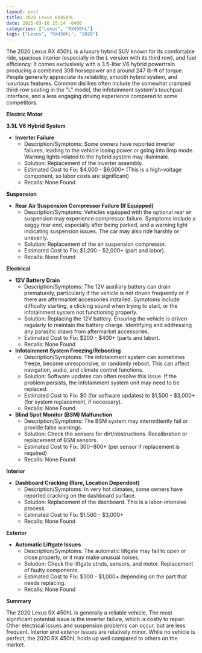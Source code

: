 ```yaml
---
layout: post
title: 2020 Lexus RX450hL
date: 2025-03-16 15:14 -0400
categories: ["Lexus", "RX450hL"]
tags: ["Lexus", "RX450hL", "2020"]
---
```

The 2020 Lexus RX 450hL is a luxury hybrid SUV known for its comfortable ride, spacious interior (especially in the L version with its third row), and fuel efficiency. It comes exclusively with a 3.5-liter V6 hybrid powertrain producing a combined 308 horsepower and around 247 lb-ft of torque. People generally appreciate its reliability, smooth hybrid system, and luxurious features. Common dislikes often include the somewhat cramped third-row seating in the "L" model, the infotainment system's touchpad interface, and a less engaging driving experience compared to some competitors.

**Electric Motor**

**3.5L V6 Hybrid System**

*   **Inverter Failure**
    *   Description/Symptoms: Some owners have reported inverter failures, leading to the vehicle losing power or going into limp mode. Warning lights related to the hybrid system may illuminate.
    *   Solution: Replacement of the inverter assembly.
    *   Estimated Cost to Fix: $4,000 - $6,000+ (This is a high-voltage component, so labor costs are significant)
    *   Recalls: None Found

**Suspension**

*   **Rear Air Suspension Compressor Failure (If Equipped)**
    *   Description/Symptoms: Vehicles equipped with the optional rear air suspension may experience compressor failure. Symptoms include a saggy rear end, especially after being parked, and a warning light indicating suspension issues. The car may also ride harshly or unevenly.
    *   Solution: Replacement of the air suspension compressor.
    *   Estimated Cost to Fix: $1,200 - $2,000+ (part and labor).
    *   Recalls: None Found

**Electrical**

*   **12V Battery Drain**
    *   Description/Symptoms: The 12V auxiliary battery can drain prematurely, particularly if the vehicle is not driven frequently or if there are aftermarket accessories installed. Symptoms include difficulty starting, a clicking sound when trying to start, or the infotainment system not functioning properly.
    *   Solution: Replacing the 12V battery. Ensuring the vehicle is driven regularly to maintain the battery charge. Identifying and addressing any parasitic draws from aftermarket accessories.
    *   Estimated Cost to Fix: $200 - $400+ (parts and labor).
    *   Recalls: None Found
*   **Infotainment System Freezing/Rebooting**
    *   Description/Symptoms: The infotainment system can sometimes freeze, become unresponsive, or randomly reboot. This can affect navigation, audio, and climate control functions.
    *   Solution: Software updates can often resolve this issue. If the problem persists, the infotainment system unit may need to be replaced.
    *   Estimated Cost to Fix: $0 (for software updates) to $1,500 - $3,000+ (for system replacement, if necessary).
    *   Recalls: None Found
*   **Blind Spot Monitor (BSM) Malfunction**
    *   Description/Symptoms: The BSM system may intermittently fail or provide false warnings.
    *   Solution: Check the sensors for dirt/obstructions. Recalibration or replacement of BSM sensors.
    *   Estimated Cost to Fix: $300-$800+ (per sensor if replacement is required)
    *   Recalls: None Found

**Interior**

*   **Dashboard Cracking (Rare, Location Dependent)**
    *   Description/Symptoms: In very hot climates, some owners have reported cracking on the dashboard surface.
    *   Solution: Replacement of the dashboard. This is a labor-intensive process.
    *   Estimated Cost to Fix: $1,500 - $3,000+
    *   Recalls: None Found

**Exterior**

*   **Automatic Liftgate Issues**
    *   Description/Symptoms: The automatic liftgate may fail to open or close properly, or it may make unusual noises.
    *   Solution: Check the liftgate struts, sensors, and motor. Replacement of faulty components.
    *   Estimated Cost to Fix: $300 - $1,000+ depending on the part that needs replacing.
    *   Recalls: None Found

**Summary**

The 2020 Lexus RX 450hL is generally a reliable vehicle. The most significant potential issue is the inverter failure, which is costly to repair. Other electrical issues and suspension problems can occur, but are less frequent. Interior and exterior issues are relatively minor. While no vehicle is perfect, the 2020 RX 450hL holds up well compared to others on the market.

